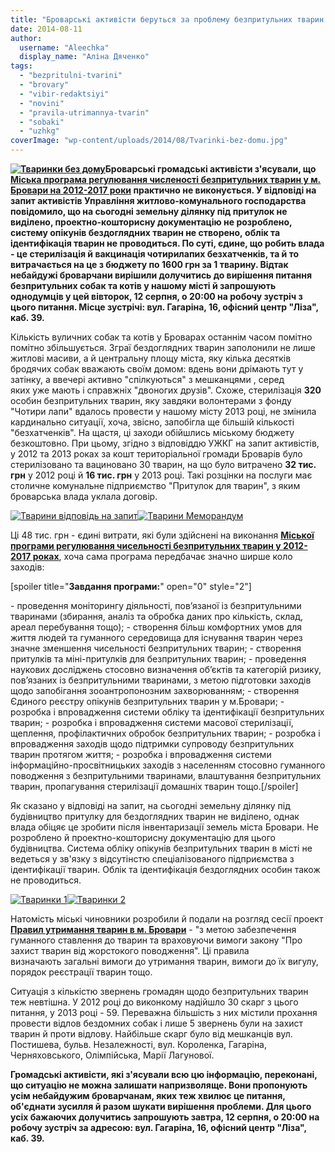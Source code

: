 ```yaml
---
title: "Броварські активісти беруться за проблему безпритульних тварин та шукають однодумців"
date: 2014-08-11
author: 
  username: "Aleechka"
  display_name: "Аліна Дяченко"
tags: 
  - "bezpritulni-tvarini"
  - "brovary"
  - "vibir-redaktsiyi"
  - "novini"
  - "pravila-utrimannya-tvarin"
  - "sobaki"
  - "uzhkg"
coverImage: "wp-content/uploads/2014/08/Tvarinki-bez-domu.jpg"
---
```


**[![Тваринки без дому](https://mpz.brovary.org/wp-content/uploads/2014/08/Tvarinki-bez-domu.jpg)](https://mpz.brovary.org/wp-content/uploads/2014/08/Tvarinki-bez-domu.jpg)Броварські громадські активісти з'ясували, що [Міська програма регулювання численості безпритульних тварин у м. Бровари на 2012-2017 роки](http://docs.pravo-znaty.org.ua/p3742/26.07.2012/681-22-06) практично не виконується. У відповіді на запит активістів Управління житлово-комунального господарства повідомило, що на сьогодні земельну ділянку під притулок не виділено, проектно-кошторисну документацію не розроблено, систему опікунів бездоглядних тварин не створено, облік та ідентифікація тварин не проводиться. По суті, єдине, що робить влада - це стерилізація й вакцинація чотирилапих безхатченків, та й то витрачається на це з бюджету по 1600 грн за 1 тварину. Відтак небайдужі броварчани вирішили долучитись до вирішення питання безпритульних собак та котів у нашому місті й запрошують однодумців у цей вівторок, 12 серпня, о 20:00 на робочу зустріч з цього питання. Місце зустрічі: вул. Гагаріна, 16, офісний центр "Ліза", каб. 39.**

Кількість вуличних собак та котів у Броварах останнім часом помітно помітно збільшується. Зграї бездоглядних тварин заполонили не лише житлові масиви, а й центральну площу міста, яку кілька десятків бродячих собак вважають своїм домом: вдень вони дрімають тут у затінку, а ввечері активно "спілкуються" з мешканцями , серед яких уже мають і справжніх "двоногих друзів". Схоже, стерилізація **320** особин безпритульних тварин, яку завдяки волонтерами з фонду "Чотири лапи" вдалось провести у нашому місту 2013 році, не змінила кардинально ситуації, хоча, звісно, запобігла ще більшій кількості "безхатченків". На щастя, ці заходи обійшлись міському бюджету безкоштовно. При цьому, згідно з відповіддю УЖКГ на запит активістів, у 2012 та 2013 роках за кошт територіальної громади Броварів було стерилізовано та вациновано 30 тварин, на що було витрачено **32 тис. грн** у 2012 році й **16 тис. грн** у 2013 році. Такі розцінки на послуги має столичне комунальне підприємство "Притулок для тварин", з яким броварська влада уклала договір.

[![Тварини відповідь на запит](https://mpz.brovary.org/wp-content/uploads/2014/08/Tvarini-vidpovid-na-zapit.jpg)](https://mpz.brovary.org/wp-content/uploads/2014/08/Tvarini-vidpovid-na-zapit.jpg)[![Тварини Меморандум](https://mpz.brovary.org/wp-content/uploads/2014/08/Tvarini-Memorandum.jpg)](https://mpz.brovary.org/wp-content/uploads/2014/08/Tvarini-Memorandum.jpg)

Ці 48 тис. грн - єдині витрати, які були здійснені на виконання [**Міської програми регулювання чисельності безпритульних тварин у 2012-2017 роках**](http://docs.pravo-znaty.org.ua/f?u=%2Fsites%2Fdefault%2Ffiles%2Fdoc%2F2012%2Fs-22%2F681-22-06_0.doc), хоча сама програма передбачає значно ширше коло заходів:

\[spoiler title="**Завдання програми:**" open="0" style="2"\]

\- проведення моніторингу діяльності, пов’язаної із безпритульними тваринами (збирання, аналіз та обробка даних про кількість, склад, ареал перебування тощо); - створення більш комфортних умов для життя людей та гуманного середовища для існування тварин через значне зменшення чисельності безпритульних тварин; - створення притулків та міні-притулків для безпритульних тварин; - проведення наукових досліджень стосовно визначення об’єктів та категорій ризику, пов’язаних із безпритульними тваринами, з метою підготовки заходів щодо запобігання зооантропонозним захворюванням; - створення Єдиного реєстру опікунів безпритульних тварин у м.Бровари; - розробка і впровадження системи обліку та ідентифікації безпритульних тварин; - розробка і впровадження системи масової стерилізації, щеплення, профілактичних обробок безпритульних тварин; - розробка і впровадження заходів щодо підтримки супроводу безпритульних тварин протягом життя; - розробка і впровадження системи інформаційно-просвітницьких заходів з населенням стосовно гуманного поводження з безпритульними тваринами, влаштування безпритульних тварин, пропагування стерилізації домашніх тварин тощо.\[/spoiler\]

Як сказано у відповіді на запит, на сьогодні земельну ділянку під будівництво притулку для бездоглядних тварин не виділено, однак влада обіцяє це зробити після інвентаризації земель міста Бровари. Не розроблено й проектно-кошторисну документацію для цього будівництва. Система обліку опікунів безпритульних тварин в місті не ведеться у зв'язку з відсутінстю спеціалізованого підприємства з ідентифікації тварин. Облік та ідентифікація бездоглядних особин також не проводиться.

[![Тваринки 1](https://mpz.brovary.org/wp-content/uploads/2014/08/Tvarinki-1.jpg)](https://mpz.brovary.org/wp-content/uploads/2014/08/Tvarinki-1.jpg)[![Тваринки 2](https://mpz.brovary.org/wp-content/uploads/2014/08/Tvarinki-2.jpg)](https://mpz.brovary.org/wp-content/uploads/2014/08/Tvarinki-2.jpg)

Натомість міські чиновники розробили й подали на розгляд сесії проект [**Правил утримання тварин в м. Бровари**](https://onedrive.live.com/redir?resid=72571393D4771099!1916&authkey=!AG5qZFlV12PnDV8&ithint=file%2c.doc) - "з метою забезпечення гуманного ставлення до тварин та враховуючи вимоги закону "Про захист тварин від жорстокого поводження". Ці правила визначають загальні вимоги до утримання тварин, вимоги до їх вигулу, порядок реєстрації тварин тощо.

Ситуація з кількістю звернень громадян щодо безпритульних тварин теж невтішна. У 2012 році до виконкому надійшло 30 скарг з цього питання, у 2013 році - 59. Переважна більшість з них містили прохання провести відлов бездомних собак і лише 5 звернень були на захист тварин й проти відлову. Найбільше скарг було від мешканців вул. Постишева, бульв. Незалежності, вул. Короленка, Гагаріна, Черняховського, Олімпійська, Марії Лагунової.

**Громадські активісти, які з'ясували всю цю інформацію, переконані, що ситуацію не можна залишати напризволяще. Вони пропонують усім небайдужим броварчанам, яких теж хвилює це питання, об'єднати зусилля й разом шукати вирішення проблеми. Для цього усіх бажаючих долучитись запрошують завтра, 12 серпня, о 20:00 на робочу зустріч за адресою: вул. Гагаріна, 16, офісний центр "Ліза", каб. 39.**
